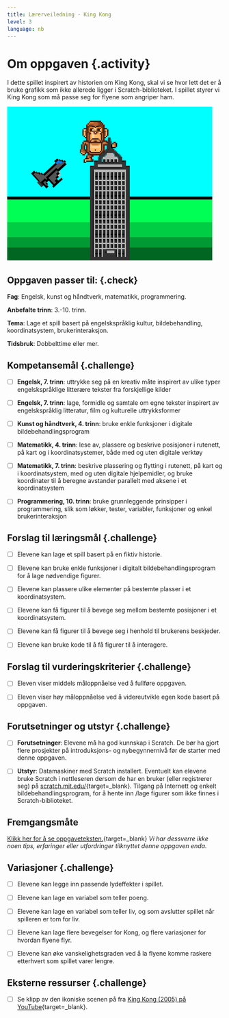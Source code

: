 ```yaml
---
title: Lærerveiledning - King Kong
level: 3
language: nb
---
```



# Om oppgaven {.activity}

I dette spillet inspirert av historien om King Kong, skal vi se hvor lett det er
å bruke grafikk som ikke allerede ligger i Scratch-biblioteket. I spillet styrer
vi King Kong som må passe seg for flyene som angriper ham.

![Bilde av King Kong som passer seg for fly](kingkong.png)

## Oppgaven passer til: {.check}

 __Fag__: Engelsk, kunst og håndtverk, matematikk, programmering.
 
__Anbefalte trinn__: 3.-10. trinn.

__Tema__: Lage et spill basert på engelskspråklig kultur, bildebehandling,
koordinatsystem, brukerinteraksjon.

__Tidsbruk__: Dobbelttime eller mer.

## Kompetansemål {.challenge}

- [ ] __Engelsk, 7. trinn__: uttrykke seg på en kreativ måte inspirert av ulike
      typer engelskspråklige litterære tekster fra forskjellige kilder

- [ ] __Engelsk, 7. trinn__: lage, formidle og samtale om egne tekster inspirert
      av engelskspråklig litteratur, film og kulturelle uttrykksformer

- [ ] __Kunst og håndtverk, 4. trinn__: bruke enkle funksjoner i digitale
      bildebehandlingsprogram

- [ ] __Matematikk, 4. trinn__: lese av, plassere og beskrive posisjoner i
      rutenett, på kart og i koordinatsystemer, både med og uten digitale
      verktøy

- [ ] __Matematikk, 7. trinn__: beskrive plassering og flytting i rutenett, på
      kart og i koordinatsystem, med og uten digitale hjelpemidler, og bruke
      koordinater til å beregne avstander parallelt med aksene i et
      koordinatsystem

- [ ] __Programmering, 10. trinn__: bruke grunnleggende prinsipper i
      programmering, slik som løkker, tester, variabler, funksjoner og enkel
      brukerinteraksjon

## Forslag til læringsmål {.challenge}

- [ ] Elevene kan lage et spill basert på en fiktiv historie.

- [ ] Elevene kan bruke enkle funksjoner i digitalt bildebehandlingsprogram for
      å lage nødvendige figurer.

- [ ] Elevene kan plassere ulike elementer på bestemte plasser i et
      koordinatsystem.

- [ ] Elevene kan få figurer til å bevege seg mellom bestemte posisjoner i et
      koordinatsystem.

- [ ] Elevene kan få figurer til å bevege seg i henhold til brukerens beskjeder.

- [ ] Elevene kan bruke kode til å få figurer til å interagere.

## Forslag til vurderingskriterier {.challenge}

- [ ] Eleven viser middels måloppnåelse ved å fullføre oppgaven.

- [ ] Eleven viser høy måloppnåelse ved å videreutvikle egen kode basert på oppgaven.

## Forutsetninger og utstyr {.challenge}

- [ ] __Forutsetninger__: Elevene må ha god kunnskap i Scratch. De bør ha gjort
      flere prosjekter på introduksjons- og nybegynnernivå før de starter med
      denne oppgaven.

- [ ] __Utstyr__: Datamaskiner med Scratch installert. Eventuelt kan elevene
      bruke Scratch i nettleseren dersom de har en bruker (eller registrerer
      seg) på [scratch.mit.edu/](http://scratch.mit.edu/){target=_blank}.
      Tilgang på Internett og enkelt bildebehandlingsprogram, for å hente inn
      /lage figurer som ikke finnes i Scratch-biblioteket.

## Fremgangsmåte

[Klikk her for å se oppgaveteksten.](../kingkong/kingkong.html){target=_blank}
_Vi har dessverre ikke noen tips, erfaringer eller utfordringer tilknyttet denne
oppgaven enda._

## Variasjoner {.challenge}

- [ ] Elevene kan legge inn passende lydeffekter i spillet.

- [ ] Elevene kan lage en variabel som teller poeng.

- [ ] Elevene kan lage en variabel som teller liv, og som avslutter spillet når
      spilleren er tom for liv.

- [ ] Elevene kan lage flere bevegelser for Kong, og flere variasjoner for
      hvordan flyene flyr.

- [ ] Elevene kan øke vanskelighetsgraden ved å la flyene komme raskere
      etterhvert som spillet varer lengre.

## Eksterne ressurser {.challenge}

- [ ] Se klipp av den ikoniske scenen på fra [King Kong (2005) på
      YouTube](https://www.youtube.com/watch?v=NoD85qZhkWY){target=_blank}.

